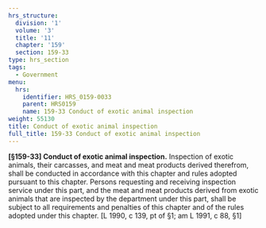 ```yaml
---
hrs_structure:
  division: '1'
  volume: '3'
  title: '11'
  chapter: '159'
  section: 159-33
type: hrs_section
tags:
  - Government
menu:
  hrs:
    identifier: HRS_0159-0033
    parent: HRS0159
    name: 159-33 Conduct of exotic animal inspection
weight: 55130
title: Conduct of exotic animal inspection
full_title: 159-33 Conduct of exotic animal inspection
---
```

**[§159-33] Conduct of exotic animal inspection.** Inspection of exotic animals, their carcasses, and meat and meat products derived therefrom, shall be conducted in accordance with this chapter and rules adopted pursuant to this chapter. Persons requesting and receiving inspection service under this part, and the meat and meat products derived from exotic animals that are inspected by the department under this part, shall be subject to all requirements and penalties of this chapter and of the rules adopted under this chapter. [L 1990, c 139, pt of §1; am L 1991, c 88, §1]
